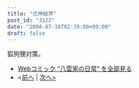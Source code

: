 ```yaml
---
title: "式神結界"
post_id: "3122"
date: "2004-07-18T02:39:00+09:00"
draft: false
---
```


狐狗狸対策。

* [Webコミック “八雲家の日常” を全部見る](/tag/yakumo-family?order=ASC)
* <[前へ](/3121) | [次へ>](/3123)
